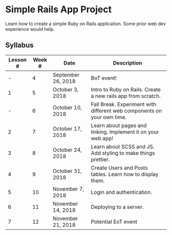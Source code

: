 # Simple Rails App Project
Learn how to create a simple Ruby on Rails application. Some prior web dev experience would help.

## Syllabus
| Lesson # | Week # | Date          | Description                                           |
| -------- | ------ | ------------- | ------------------------------------------------------|
| -        | 4      | September 26, 2018  | BoT event!                           |
| 1        | 5      | October 3, 2018  | Intro to Ruby on Rails. Create a new rails app from scratch. |
| -        | 6      | October 10, 2018  | Fall Break. Experiment with different web components on your own time. |
| 2        | 7      | October 17, 2018 | Learn about pages and linking. Implement it on your web app! |
| 3        | 8      | October 24, 2018 | Learn about SCSS and JS. Add styling to make things prettier. |
| 4        | 9      | October 31, 2018 | Create Users and Posts tables. Learn how to display them. |
| 5        | 10     | November 7, 2018  | Login and authentication. |
| 6        | 11     | November 14, 2018 | Deploying to a server. |
| 7        | 12     | November 21, 2018 | Potential EoT event |
